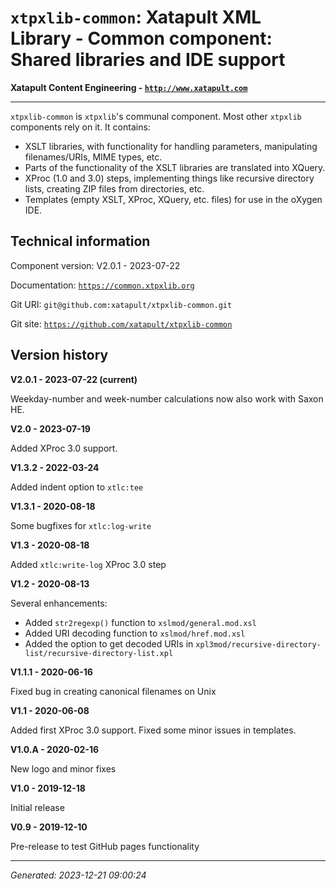 # `xtpxlib-common`: Xatapult XML Library - Common component: Shared libraries and IDE support

**Xatapult Content Engineering - [`http://www.xatapult.com`](http://www.xatapult.com)**

---------- 

`xtpxlib-common` is `xtpxlib`'s communal component. Most other `xtpxlib` components rely on it. It contains:
* XSLT libraries, with functionality for handling parameters, manipulating filenames/URIs, MIME types, etc.
* Parts of the functionality of the XSLT libraries are translated into XQuery. 
* XProc (1.0 and 3.0) steps, implementing things like recursive directory lists, creating ZIP files from directories, etc.
* Templates (empty XSLT, XProc, XQuery, etc. files) for use in the oXygen IDE.

## Technical information

Component version: V2.0.1 - 2023-07-22

Documentation: [`https://common.xtpxlib.org`](https://common.xtpxlib.org)

Git URI: `git@github.com:xatapult/xtpxlib-common.git`

Git site: [`https://github.com/xatapult/xtpxlib-common`](https://github.com/xatapult/xtpxlib-common)
      


## Version history

**V2.0.1 - 2023-07-22 (current)**

Weekday-number and week-number calculations now also work with Saxon HE.

**V2.0 - 2023-07-19**

Added XProc 3.0 support.

**V1.3.2 - 2022-03-24**

Added indent option to `xtlc:tee`

**V1.3.1 - 2020-08-18**

Some bugfixes for `xtlc:log-write`

**V1.3 - 2020-08-18**

Added `xtlc:write-log` XProc 3.0 step

**V1.2 - 2020-08-13**

Several enhancements:
* Added `str2regexp()` function to `xslmod/general.mod.xsl`
* Added URI decoding function to `xslmod/href.mod.xsl`
* Added the option to get decoded URIs in `xpl3mod/recursive-directory-list/recursive-directory-list.xpl`

**V1.1.1 - 2020-06-16**

Fixed bug in creating canonical filenames on Unix

**V1.1 - 2020-06-08**

Added first XProc 3.0 support. Fixed some minor issues in templates.

**V1.0.A - 2020-02-16**

New logo and minor fixes

**V1.0 - 2019-12-18**

Initial release

**V0.9 - 2019-12-10**

Pre-release to test GitHub pages functionality


-----------
*Generated: 2023-12-21 09:00:24*

